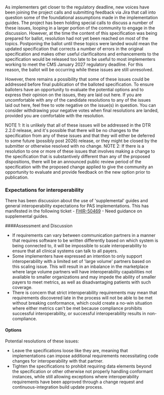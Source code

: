 As implementers get closer to the regulatory deadline, new voices have been joining the project calls and submitting feedback via Jira that call into question some of the foundational assumptions made in the implementation guides.  The project has been holding special calls to discuss a number of these issues, looping in a larger portion of the community to engage in the discussion.  However, at the time the content of this specification was being prepared for ballot, resolution had not yet been reached on most of the topics.  Postponing the ballot until these topics were landed would mean the updated specification that corrects a number of errors in the original specification and makes other useful clarificaitons and enhancements to the specification would be released too late to be useful to most implementers working to meet the CMS January 2027 regulatory deadline.  For this reason, the ballot will be occurring while these issues are still unresolved.

However, there remains a possibility that some of these issues could be addressed before final publication of the balloted specification.  To ensure balloters have an opportunity to evaluate the potential options and to express their opinion on the issues, they are laid out here.  If you are uncomfortable with any of the candidate resolutions to any of the issues laid out here, feel free to vote negative on the issue(s) in question.  You can consider withdrawing your negative votes when final resolutions are landed, provided you are comfortable with the resolution.

NOTE 1: It is unlikely that all of these issues will be addressed in the DTR 2.2.0 release, and it's possible that there will be no changes to the specification from any of these issues and that they will either be deferred to some future (possibly post 2026) release, or they might be closed by the submitter or otherwise resolved with no change.
NOTE 2: If there is a resolution to one or more of these issues that involves making a change to the specification that is substantively different than any of the proposed dispositions, there will be an announced public review period of the specification with the proposed change applied to give the community an opportunity to evaluate and provide feedback on the new option prior to publication.

### Expectations for interoperability
There has been discussion about the use of 'supplemental' guides and general interoperability expectations for PAS implementations.  This has manifested in the following ticket - [FHIR-50469](https://jira.hl7.org/browse/FHIR-50469) - Need guidance on supplemental guides.

####Assessment and Discussion
* If requirements can vary between communication partners in a manner that requires software to be written differently based on which system is being connected to, it will be impossible to scale interoperability to ensure that all clinical systems can talk to all payers.
* Some implementers have expressed an intention to only support interoperability with a limited set of 'large volume' partners based on this scaling issue.  This will result in an inbalance in the marketplace where large volume partners will have interoperability capabilities not available to smaller organizations and may impede the ability of smaller payers to meet metrics, as well as disadvantaging patients with such coverage.
* There is concern that strict interoperability requirements may mean that requirements discovered late in the process will not be able to be met without breaking conformance, which could create a no-win situation where either metrics can't be met because compliance prohibits successful interoperability, or successful interoperability results in non-compliance.

#### Options
Potential resolutions of these issues:

* Leave the specifications loose like they are, meaning that implementations can impose additional requirements necessitating code changes for interoperability with that partner.
* Tighten the specifications to prohibit requiring data elements beyond the specification or other otherwise not properly handling conformant instances, while still allowing exceptions where interoperability requirements have been approved through a change request and continuous-integration build update process.


<!-- ***************************************************************************************************************************************** -->

<!-- <a name="misc"> </a>
<h3>Miscellaneous issues</h3>
<p>
  These issues don't stem from any particular theme and the fact they're not yet resolved is generally based on issues other than disagreements around the basic premises of the implementation guide architecture.  They're listed here only to call attention to the fact that they're outstanding and they might be resolved as part of the balloting and publicaiton process.  Each of the remaining issues is discussed individually
</p>

<a name="FHIR-45672"> </a>
<h4><a href="https://jira.hl7.org/browse/FHIR-45672">FHIR-45672</a> - Creation of Bundle Profile(s)</h4>
<p>
  While this is a good idea in principle, there have historically been tooling challenges with adding this level osf sophisticated profiling as part of logical models.  However, there's a possibility these tooling issues will soon be addressed making this possible.  Doing this doesn't change what the IG rules are, it merely makes validation more effective.
</p>

<a name="FHIR-49757"> </a>
<h4><a href="https://jira.hl7.org/browse/FHIR-49757">FHIR-49757</a> - No guidance for CRD intermediaries wrt. access tokens</h4>
<p>
Da Vinci requires that there be a single endpoint per payer (or if HRex Endpoint Discovery is supported, a single endpoint per Coverage).  However, in practice, there may be multiple systems that manage coverage rules for different types of services and or different types of decision support behind that endpoint.  Some of these delegated systems may have a need to access the EHR's FHIR endpoint.
</p>
<p>
At present, CDS Hooks does not define a standard mechanism for managing authorization in this delegation situation, and sharing tokens is not considered good practice (and may be technically prohibited if tokens are certificate-bound or IP-range constrained).
</p>
<p>
Industry has not yet settled on best practices here.  If balloters can recommend an approach the implementer community can agree with, we could include at least 'draft' guidance in the published IG.
</p>

<a name="FHIR-xxxxx"> </a>
<h4><a href="https://jira.hl7.org/browse/FHIR-xxxxx">FHIR-51465</a> - Ticket label</h4>
<p>
  It is not uncommon for providers to solicit 
</p>
<p>
  If EHRs can give guidance on how such situations 
</p> -->

</div>